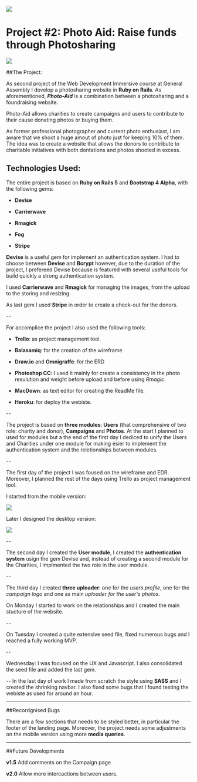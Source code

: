 ![](https://ga-dash.s3.amazonaws.com/production/assets/logo-9f88ae6c9c3871690e33280fcf557f33.png) 

# Project #2: Photo Aid: Raise funds through Photosharing

![](https://s3-eu-west-1.amazonaws.com/photo-aid/Schermata+2016-08-12+alle+00.29.12.png) 

##The Project:

As second project of the Web Development Immersive course at General Assembly I develop a photosharing website in **Ruby on Rails**.
As aforementioned, ***Photo-Aid*** is a combination between a photosharing and a foundraising website.

Photo-Aid allows charities to create campaigns and users to contribute to their cause donating photos or buying them.

As former professional photographer and current photo enthusiast, I am aware that we shoot a huge amout of photo just for keeping 10% of them. The idea was to create a website that allows the donors to contribute to charitable initiatives with both dontations and photos shooted in excess.


## Technologies Used: 

The entire project is based on **Ruby on Rails 5** and **Bootstrap 4 Alpha**, with the following gems:

- **Devise**

- **Carrierwave**

- **Rmagick**

- **Fog**

- **Stripe**

**Devise** is a useful gem for implement an authentication system. I had to choose between **Devise** and **Bcrypt** however, due to the duration of the project, I prefereed Devise because is featured with several useful tools for build quickly a strong authentication system.

I used **Carrierwave** and **Rmagick** for managing the images, from the upload to the storing and resizing.

As last gem I used **Stripe** in order to create a check-out for the donors.

--

For accomplice the project I also used the following tools:

- **Trello**: as project management tool.

- **Balasamiq**: for the creation of the wireframe

- **Draw.io** and **Omnigraffe**: for the ERD

- **Photoshop CC**: I used it mainly for create a consistency in the photo resulution and weight before upload and before using *Rmagic*.

- **MacDown**: as text editor for creating the ReadMe file.

- **Heroku**: for deploy the webiste.

--

The project is based on **three modules**: **Users** (that comprehensive of two role: charity and donor), **Campaigns** and **Photos**. At the start I planned to used for modules but a the end of the first day I dediced to unify the Users and Charities under one module for making esier to implement the authentication system and the reletionships between modules. 

--

The first day of the project I was foused on the wireframe and EDR. Moreover, I planned the rest of the days using Trello as project management tool.

I started from the mobile version: 

![](https://s3-eu-west-1.amazonaws.com/photo-aid/Mobile+Mockup.png) 

Later I designed the desktop version:

![](https://s3-eu-west-1.amazonaws.com/photo-aid/New+Mockup+2.png) 

--

The second day I created the **User module**, I created the **authentication system** usign the gem Devise and, instead of creating a second module for the Charities, I implmented the two role in the user module.

--

The third day I created **three uploader**: one for the *users profile*, one for the *campaign logo* and one as main *uploader for the user's photos*.

On Monday I started to work on the relationships and I created the main stucture of the website.

--

On Tuesday I created a quite extensive seed file, fixed numerous bugs and I reached a fully working MVP.

--

Wednesday: I was focused on the UX and Javascript. I also consolidated the seed file and added the last gem.

-- In the last day of work I made from scratch the style using **SASS** and I created the shrinking navbar. 
I also fixed some bugs that I found testing the webiste as used for around an hour. 

---

##Recordgnised Bugs

There are a few sections that needs to be styled better, in particular the footer of the landing page. Moreover, the project needs some adjustments on the mobile version using more **media queries**. 

---
##Future Developments

**v1.5**
Add comments on the Campaign page

**v2.0**
Allow more intercactions between users.